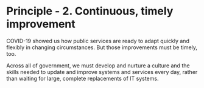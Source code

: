 # Principle - 2. Continuous, timely improvement 

COVID-19 showed us how public services are ready to adapt quickly and flexibly in changing circumstances. But those improvements must be timely, too. 

Across all of government, we must develop and nurture a culture and the skills needed to update and improve systems and services every day, rather than waiting for large, complete replacements of IT systems.
